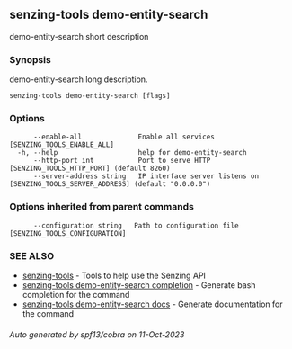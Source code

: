 ## senzing-tools demo-entity-search

demo-entity-search short description

### Synopsis


demo-entity-search long description.
    

```
senzing-tools demo-entity-search [flags]
```

### Options

```
      --enable-all              Enable all services [SENZING_TOOLS_ENABLE_ALL]
  -h, --help                    help for demo-entity-search
      --http-port int           Port to serve HTTP [SENZING_TOOLS_HTTP_PORT] (default 8260)
      --server-address string   IP interface server listens on [SENZING_TOOLS_SERVER_ADDRESS] (default "0.0.0.0")
```

### Options inherited from parent commands

```
      --configuration string   Path to configuration file [SENZING_TOOLS_CONFIGURATION]
```

### SEE ALSO

* [senzing-tools](senzing-tools.md)	 - Tools to help use the Senzing API
* [senzing-tools demo-entity-search completion](senzing-tools_demo-entity-search_completion.md)	 - Generate bash completion for the command
* [senzing-tools demo-entity-search docs](senzing-tools_demo-entity-search_docs.md)	 - Generate documentation for the command

###### Auto generated by spf13/cobra on 11-Oct-2023
